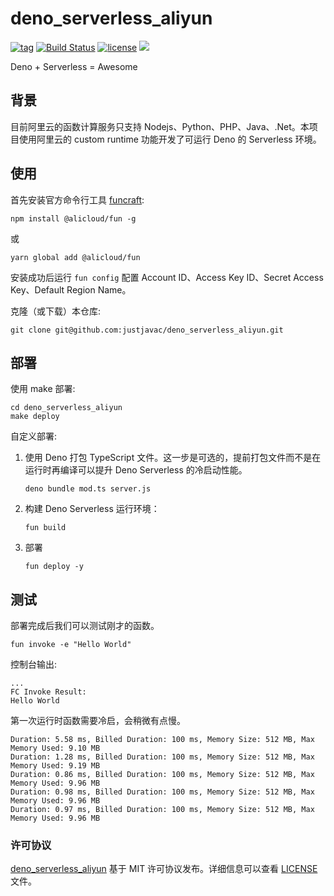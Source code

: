 # deno_serverless_aliyun

[![tag](https://img.shields.io/github/release/justjavac/deno_serverless_aliyun)](https://github.com/justjavac/deno_serverless_aliyun/releases)
[![Build Status](https://github.com/justjavac/deno_serverless_aliyun/workflows/ci/badge.svg?branch=master)](https://github.com/justjavac/deno_serverless_aliyun/actions)
[![license](https://img.shields.io/github/license/justjavac/deno_serverless_aliyun)](https://github.com/justjavac/deno_serverless_aliyun/blob/master/LICENSE)
[![](https://img.shields.io/badge/deno-v1.0.2-green.svg)](https://github.com/denoland/deno)

Deno + Serverless = Awesome

## 背景

目前阿里云的函数计算服务只支持 Nodejs、Python、PHP、Java、.Net。本项目使用阿里云的 custom runtime 功能开发了可运行 Deno 的 Serverless 环境。

## 使用

首先安装官方命令行工具 [funcraft](https://github.com/alibaba/funcraft):

```shell
npm install @alicloud/fun -g
```

或

```shell
yarn global add @alicloud/fun
```

安装成功后运行 `fun config` 配置 Account ID、Access Key ID、Secret Access Key、Default Region Name。

克隆（或下载）本仓库:

```shell
git clone git@github.com:justjavac/deno_serverless_aliyun.git
```

## 部署

使用 make 部署:

```shell
cd deno_serverless_aliyun
make deploy
```

自定义部署:

1. 使用 Deno 打包 TypeScript 文件。这一步是可选的，提前打包文件而不是在运行时再编译可以提升 Deno Serverless 的冷启动性能。

    ```shell
    deno bundle mod.ts server.js
    ```

2. 构建 Deno Serverless 运行环境：

    ```shell
    fun build
    ```

3. 部署

    ```shell
    fun deploy -y
    ```

## 测试

部署完成后我们可以测试刚才的函数。

```shell
fun invoke -e "Hello World"
```

控制台输出:

```plain
...
FC Invoke Result:
Hello World
```

第一次运行时函数需要冷启，会稍微有点慢。

```plain
Duration: 5.58 ms, Billed Duration: 100 ms, Memory Size: 512 MB, Max Memory Used: 9.10 MB
Duration: 1.28 ms, Billed Duration: 100 ms, Memory Size: 512 MB, Max Memory Used: 9.19 MB
Duration: 0.86 ms, Billed Duration: 100 ms, Memory Size: 512 MB, Max Memory Used: 9.96 MB
Duration: 0.98 ms, Billed Duration: 100 ms, Memory Size: 512 MB, Max Memory Used: 9.96 MB
Duration: 0.97 ms, Billed Duration: 100 ms, Memory Size: 512 MB, Max Memory Used: 9.96 MB
```

### 许可协议

[deno_serverless_aliyun](https://github.com/justjavac/deno_serverless_aliyun) 基于 MIT 许可协议发布。详细信息可以查看 [LICENSE](./LICENSE) 文件。
